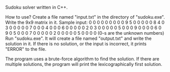 Sudoku solver written in C++.

How to use?
Create a file named "input.txt" in the directory of "sudoku.exe".
Write the 9x9 matrix in it.
Sample input:
0 0 0 0 0 0 0 0 0
9 5 0 0 0 0 0 8 4
0 3 0 0 0 0 0 7 0
0 0 4 0 0 0 6 0 0
0 0 0 2 0 3 0 0 0
0 0 5 0 0 0 9 0 0
0 0 6 0 9 0 5 0 0
0 7 0 0 0 0 0 2 0
0 0 0 0 5 0 0 0 0
(0-s are the unknown numbers)
Run "sudoku.exe".
It will create a file named "output.txt" and write the solution in it.
If there is no solution, or the input is incorrect, it prints "ERROR" to the file.

The program uses a brute-force algorithm to find the solution. 
If there are multiple solutions, the program will print the lexicographically first solution.